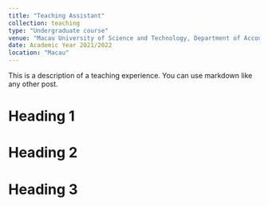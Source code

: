 ```yaml
---
title: "Teaching Assistant"
collection: teaching
type: "Undergraduate course"
venue: "Macau University of Science and Technology, Department of Accounting and Finance"
date: Academic Year 2021/2022
location: "Macau"
---
```


This is a description of a teaching experience. You can use markdown like any other post.

Heading 1
======

Heading 2
======

Heading 3
======
